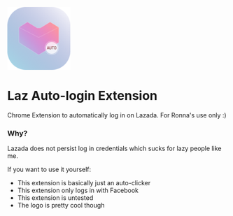 ![logo](/icon-144x144.png)

# Laz Auto-login Extension
Chrome Extension to automatically log in on Lazada. For Ronna's use only :)

### Why?
Lazada does not persist log in credentials which sucks for lazy people like me.

If you want to use it yourself:
- This extension is basically just an auto-clicker
- This extension only logs in with Facebook
- This extension is untested
- The logo is pretty cool though
